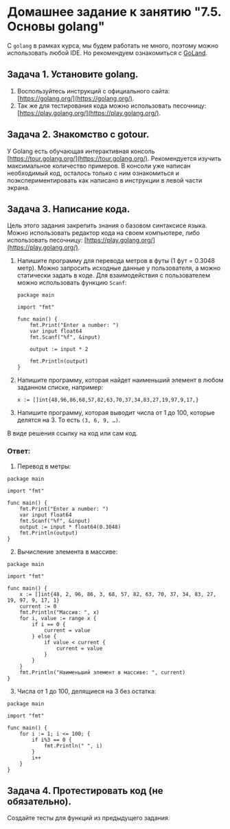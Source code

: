 # Домашнее задание к занятию "7.5. Основы golang"

С `golang` в рамках курса, мы будем работать не много, поэтому можно использовать любой IDE. 
Но рекомендуем ознакомиться с [GoLand](https://www.jetbrains.com/ru-ru/go/).  

## Задача 1. Установите golang.
1. Воспользуйтесь инструкций с официального сайта: [https://golang.org/](https://golang.org/).
2. Так же для тестирования кода можно использовать песочницу: [https://play.golang.org/](https://play.golang.org/).


## Задача 2. Знакомство с gotour.
У Golang есть обучающая интерактивная консоль [https://tour.golang.org/](https://tour.golang.org/). 
Рекомендуется изучить максимальное количество примеров. В консоли уже написан необходимый код, 
осталось только с ним ознакомиться и поэкспериментировать как написано в инструкции в левой части экрана.  


## Задача 3. Написание кода. 
Цель этого задания закрепить знания о базовом синтаксисе языка. Можно использовать редактор кода 
на своем компьютере, либо использовать песочницу: [https://play.golang.org/](https://play.golang.org/).

1. Напишите программу для перевода метров в футы (1 фут = 0.3048 метр). Можно запросить исходные данные 
у пользователя, а можно статически задать в коде.
    Для взаимодействия с пользователем можно использовать функцию `Scanf`:
    ```
    package main
    
    import "fmt"
    
    func main() {
        fmt.Print("Enter a number: ")
        var input float64
        fmt.Scanf("%f", &input)
    
        output := input * 2
    
        fmt.Println(output)    
    }
    ```
 
1. Напишите программу, которая найдет наименьший элемент в любом заданном списке, например:
    ```
    x := []int{48,96,86,68,57,82,63,70,37,34,83,27,19,97,9,17,}
    ```
1. Напишите программу, которая выводит числа от 1 до 100, которые делятся на 3. То есть `(3, 6, 9, …)`.

В виде решения ссылку на код или сам код. 

### Ответ:
1. Перевод в метры:
```
package main

import "fmt"

func main() {
	fmt.Print("Enter a number: ")
	var input float64
	fmt.Scanf("%f", &input)
	output := input * float64(0.3048)
	fmt.Println(output)
}
```
2. Вычисление элемента в массиве:
```
package main

import "fmt"

func main() {
	x := []int{48, 2, 96, 86, 3, 68, 57, 82, 63, 70, 37, 34, 83, 27, 19, 97, 9, 17, 1}
	current := 0
	fmt.Println("Массив: ", x)
	for i, value := range x {
		if i == 0 {
			current = value
		} else {
			if value < current {
				current = value
			}
		}
	}
	fmt.Println("Наименьший элемент в массиве: ", current)
}
```
3. Числа от 1 до 100, делящиеся на 3 без остатка:
```
package main

import "fmt"

func main() {
	for i := 1; i <= 100; {
		if i%3 == 0 {
			fmt.Println(" ", i)
		}
		i++
	}
}
```

## Задача 4. Протестировать код (не обязательно).

Создайте тесты для функций из предыдущего задания. 
